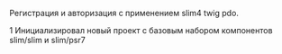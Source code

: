 Регистрация и авторизация с применением slim4 twig pdo.

1   Инициализировал новый проект с базовым набором компонентов slim/slim и slim/psr7